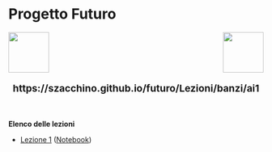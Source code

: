 <!-- .slide: class="cosa-impareremo hidden-h1 h1-fontsize-30 h1-align-left shape" data-background-image="/futuro/sfondi/Cosa Impareremo.webp" data-background-size="contain" -->
# Progetto Futuro

<img src="/futuro/futuro.png" style="height:80px"><img src="/futuro/unisalento-black.png" style="height:80px; float:right">

<p style="font-size:2vw;text-align:center;font-weight:bold">https://szacchino.github.io/futuro/Lezioni/banzi/ai1</p>
<p>&nbsp;</p>

<strong>Elenco delle lezioni</strong>
- [Lezione 1](Lezione1.html) ([Notebook](https://colab.research.google.com/drive/1mq1-Qb-WKtdJrPWUowC4USe5SwkKzWl7?usp=sharing))
</li>
</ul>
